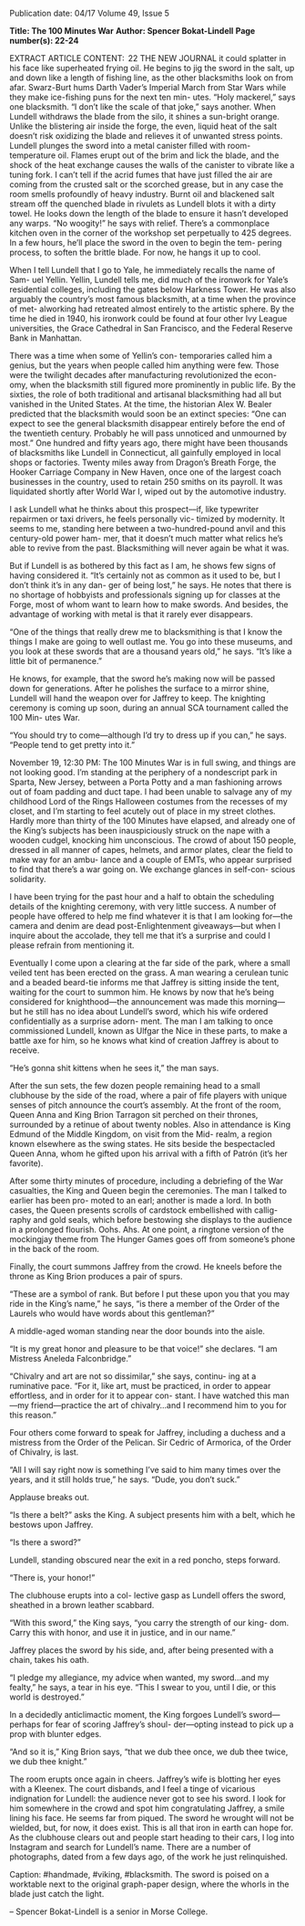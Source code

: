 Publication date: 04/17
Volume 49, Issue 5

**Title: The 100 Minutes War**
**Author: Spencer Bokat-Lindell**
**Page number(s): 22-24**

EXTRACT ARTICLE CONTENT:
 22
THE  NEW  JOURNAL
it could splatter in his face like superheated frying oil. He 
begins to jig the sword in the salt, up and down like a length 
of fishing line, as the other blacksmiths look on from afar. 
Swarz-Burt hums Darth Vader’s Imperial March from Star 
Wars while they make ice-fishing puns for the next ten min-
utes. 
“Holy mackerel,” says one blacksmith.
“I don’t like the scale of that joke,” says another. 
When Lundell withdraws the blade from the silo, it shines 
a sun-bright orange. Unlike the blistering air inside the forge, 
the even, liquid heat of the salt doesn’t risk oxidizing the 
blade and relieves it of unwanted stress points. 
Lundell plunges the sword into a metal canister filled 
with room-temperature oil. Flames erupt out of the brim and 
lick the blade, and the shock of the heat exchange causes 
the walls of the canister to vibrate like a tuning fork. I can’t 
tell if the acrid fumes that have just filled the air are coming 
from the crusted salt or the scorched grease, but in any case 
the room smells profoundly of heavy industry. Burnt oil and 
blackened salt stream off the quenched blade in rivulets as 
Lundell blots it with a dirty towel. He looks down the length 
of the blade to ensure it hasn’t developed any warps.
“No woogity!” he says with relief. 
There’s a commonplace kitchen oven in 
the corner of the workshop set perpetually 
to 425 degrees. In a few hours, he’ll place 
the sword in the oven to begin the tem-
pering process, to soften the brittle blade. 
For now, he hangs it up to cool.


When I tell Lundell that I go to Yale, 
he immediately recalls the name of Sam-
uel Yellin. Yellin, Lundell tells me, did much 
of the ironwork for Yale’s residential colleges, 
including the gates below Harkness Tower. He 
was also arguably the country’s most famous 
blacksmith, at a time when the province of met-
alworking had retreated almost entirely to the 
artistic sphere. By the time he died in 1940, 
his ironwork could be found at four other Ivy 
League universities, the Grace Cathedral in 
San Francisco, and the Federal Reserve Bank in 
Manhattan. 

There was a time when some of Yellin’s con-
temporaries called him a genius, but the years 
when people called him anything were few. Those were the 
twilight decades after manufacturing revolutionized the econ-
omy, when the blacksmith still figured more prominently in 
public life. By the sixties, the role of both traditional and 
artisanal blacksmithing had all but vanished in the United 
States. At the time, the historian Alex W. Bealer predicted 
that the blacksmith would soon be an extinct species: “One 
can expect to see the general blacksmith disappear entirely 
before the end of the twentieth century. Probably he will pass 
unnoticed and unmourned by most.” One hundred and fifty 
years ago, there might have been thousands of blacksmiths 
like Lundell in Connecticut, all gainfully employed in local 
shops or factories. Twenty miles away from Dragon’s Breath 
Forge, the Hooker Carriage Company in New Haven, once 
one of the largest coach businesses in the country, used to 
retain 250 smiths on its payroll. It was liquidated shortly after 
World War I, wiped out by the automotive industry. 

I ask Lundell what he thinks about this prospect––if, like 
typewriter repairmen or taxi drivers, he feels personally vic-
timized by modernity. It seems to me, standing here between 
a two-hundred-pound anvil and this century-old power ham-
mer, that it doesn’t much matter what relics he’s able to revive 
from the past. Blacksmithing will never again be what it was.

But if Lundell is as bothered by this fact as I am, he 
shows few signs of having considered it. “It’s certainly not 
as common as it used to be, but I don’t think it’s in any dan-
ger of being lost,” he says. He notes that there is no shortage 
of hobbyists and professionals signing up for classes at the 
Forge, most of whom want to learn how to make swords. And 
besides, the advantage of working with metal is that it rarely 
ever disappears.

“One of the things that really drew me to blacksmithing is 
that I know the things I make are going to well outlast me. 
You go into these museums, and you look at these swords 
that are a thousand years old,” he says. “It’s like a little bit of 
permanence.” 

He knows, for example, that the sword he’s making now 
will be passed down for generations. After he polishes the 
surface to a mirror shine, Lundell will hand the weapon over 
for Jaffrey to keep. The knighting ceremony is coming up 
soon, during an annual SCA tournament called the 100 Min-
utes War.

“You should try to come—although I’d try to dress up if 
you can,” he says. “People tend to get pretty into it.”


November 19, 12:30 PM: The 100 Minutes War is in 
full swing, and things are not looking good. I’m standing at 
the periphery of a nondescript park in Sparta, New Jersey, 
between a Porta Potty and a man fashioning arrows out of 
foam padding and duct tape. I had been unable to salvage 
any of my childhood Lord of the Rings Halloween costumes 
from the recesses of my closet, and I’m starting to feel acutely 
out of place in my street clothes. Hardly more than thirty of 
the 100 Minutes have elapsed, and already one of the King’s 
subjects has been inauspiciously struck on the nape with a 
wooden cudgel, knocking him unconscious. The crowd of 
about 150 people, dressed in all manner of capes, helmets, 
and armor plates, clear the field to make way for an ambu-
lance and a couple of EMTs, who appear surprised to find 
that there’s a war going on. We exchange glances in self-con-
scious solidarity.

I have been trying for the past hour and a half to obtain the 
scheduling details of the knighting ceremony, with very little 
success. A number of people have offered to help me find 
whatever it is that I am looking for—the camera and denim 
are dead post-Enlightenment giveaways—but when I inquire 
about the accolade, they tell me that it’s a surprise and could 
I please refrain from mentioning it. 

Eventually I come upon a clearing at the far side of the 
park, where a small veiled tent has been erected on the grass. 
A man wearing a cerulean tunic and a beaded beard-tie 
informs me that Jaffrey is sitting inside the tent, waiting for 
the court to summon him. He knows by now that he’s being 
considered for knighthood—the announcement was made 
this morning—but he still has no idea about Lundell’s sword, 
which his wife ordered confidentially as a surprise adorn-
ment. The man I am talking to once commissioned Lundell, 
known as Ulfgar the Nice in these parts, to make a battle axe 
for him, so he knows what kind of creation Jaffrey is about to 
receive.

“He’s gonna shit kittens when he sees it,” the man says.

After the sun sets, the few dozen people remaining head 
to a small clubhouse by the side of the road, where a pair of 
fife players with unique senses of pitch announce the court’s 
assembly. At the front of the room, Queen Anna and King 
Brion Tarragon sit perched on their thrones, surrounded by 
a retinue of about twenty nobles. Also in attendance is King 
Edmund of the Middle Kingdom, on visit from the Mid-
realm, a region known elsewhere as the swing states. He sits 
beside the bespectacled Queen Anna, whom he gifted upon 
his arrival with a fifth of Patrón (it’s her favorite). 

After some thirty minutes of procedure, including a 
debriefing of the War casualties, the King and Queen begin 
the ceremonies. The man I talked to earlier has been pro-
moted to an earl; another is made a lord. In both cases, the 
Queen presents scrolls of cardstock embellished with callig-
raphy and gold seals, which before bestowing she displays 
to the audience in a prolonged flourish. Oohs. Ahs. At one 
point, a ringtone version of the mockingjay theme from The 
Hunger Games goes off from someone’s phone in the back 
of the room.

Finally, the court summons Jaffrey from the crowd. He 
kneels before the throne as King Brion produces a pair of 
spurs.

“These are a symbol of rank. But before I put these upon 
you that you may ride in the King’s name,” he says, “is there 
a member of the Order of the Laurels who would have words 
about this gentleman?”

A middle-aged woman standing near the door bounds into 
the aisle. 

“It is my great honor and pleasure to be that voice!” she 
declares. “I am Mistress Aneleda Falconbridge.” 

“Chivalry and art are not so dissimilar,” she says, continu-
ing at a ruminative pace. “For it, like art, must be practiced, 
in order to appear effortless, and in order for it to appear con-
stant. I have watched this man—my friend—practice the art 
of chivalry…and I recommend him to you for this reason.”

Four others come forward to speak for Jaffrey, including 
a duchess and a mistress from the Order of the Pelican. Sir 
Cedric of Armorica, of the Order of Chivalry, is last.

 “All I will say right now is something I’ve said to him many 
times over the years, and it still holds true,” he says. “Dude, 
you don’t suck.”  

Applause breaks out.

“Is there a belt?” asks the King. A subject presents him 
with a belt, which he bestows upon Jaffrey.

“Is there a sword?”

Lundell, standing obscured near the exit in a red poncho, 
steps forward. 

“There is, your honor!” 

The clubhouse erupts into a col-
lective gasp as Lundell offers the 
sword, sheathed in a brown leather 
scabbard. 

“With this sword,” the King says, 
“you carry the strength of our king-
dom. Carry this with honor, and 
use it in justice, and in our name.” 

Jaffrey places the sword by his side, 
and, after being presented with a 
chain, takes his oath.

“I pledge my allegiance, my advice when wanted, my 
sword…and my fealty,” he says, a tear in his eye. “This I swear 
to you, until I die, or this world is destroyed.” 

In a decidedly anticlimactic moment, the King forgoes 
Lundell’s sword—perhaps for fear of scoring Jaffrey’s shoul-
der—opting instead to pick up a prop with blunter edges. 

“And so it is,” King Brion says, “that we dub thee once, we 
dub thee twice, we dub thee knight.”

The room erupts once again in cheers. Jaffrey’s wife is 
blotting her eyes with a Kleenex. The court disbands, and I 
feel a tinge of vicarious indignation for Lundell: the audience 
never got to see his sword. I look for him somewhere in the 
crowd and spot him congratulating Jaffrey, a smile lining his 
face. He seems far from piqued. The sword he wrought will 
not be wielded, but, for now, it does exist. This is all that iron 
in earth can hope for. As the clubhouse clears out and people 
start heading to their cars, I log into Instagram and search for 
Lundell’s name. There are a number of photographs, dated 
from a few days ago, of the work he just relinquished.

Caption: #handmade, #viking, #blacksmith.
 The sword is poised on a worktable next to the original 
graph-paper design, where the whorls in the blade just catch 
the light. 

– Spencer Bokat-Lindell is 
a senior in Morse College.